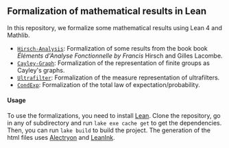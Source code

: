 ## Formalization of mathematical results in Lean

In this repository, we formalize some mathematical results using Lean 4 and Mathlib.

- [`Hirsch-Analysis`](Hirsch-Analysis/): Formalization of some results from the book book *Éléments d'Analyse Fonctionnelle by Francis* Hirsch and Gilles Lacombe.
- [`Cayley-Graph`](Cayley-Graph/): Formalization of the representation of finite groups as Cayley's graphs.
- [`Ultrafilter`](Ultrafilter/): Formalization of the measure representation of ultrafilters.
- [`CondExp`](CondExp/): Formalization of the total law of expectation/probability.

#### Usage
To use the formalizations, you need to install [Lean](https://github.com/leanprover/lean4). Clone the repository, go in any of subdirectory and run `lake exe cache get` to get the dependencies. Then, you can run `lake build` to build the project. The generation of the html files uses [Alectryon](https://github.com/cpitclaudel/alectryon) and [LeanInk](https://github.com/leanprover/LeanInk/blob/main/LeanInk/Annotation/Alectryon.lean).
